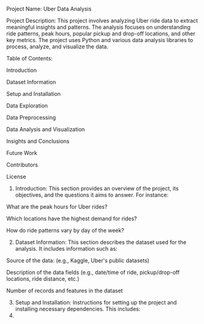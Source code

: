 Project Name: Uber Data Analysis

Project Description: This project involves analyzing Uber ride data to extract meaningful insights and patterns. The analysis focuses on understanding ride patterns, peak hours, popular pickup and drop-off locations, and other key metrics. The project uses Python and various data analysis libraries to process, analyze, and visualize the data.

Table of Contents:

Introduction

Dataset Information

Setup and Installation

Data Exploration

Data Preprocessing

Data Analysis and Visualization

Insights and Conclusions

Future Work

Contributors

License

1. Introduction: This section provides an overview of the project, its objectives, and the questions it aims to answer. For instance:

What are the peak hours for Uber rides?

Which locations have the highest demand for rides?

How do ride patterns vary by day of the week?

2. Dataset Information: This section describes the dataset used for the analysis. It includes information such as:

Source of the data: (e.g., Kaggle, Uber's public datasets)

Description of the data fields (e.g., date/time of ride, pickup/drop-off locations, ride distance, etc.)

Number of records and features in the dataset

3. Setup and Installation: Instructions for setting up the project and installing necessary dependencies. This includes:
4. 
